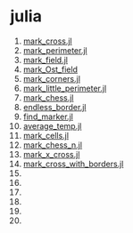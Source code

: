 # julia

1) [mark_cross.jl](https://github.com/aCurufinW/julia/blob/main/mark_cross.jl)
2) [mark_perimeter.jl](https://github.com/aCurufinW/julia/blob/main/mark_perimeter.jl)
3) [mark_field.jl](https://github.com/aCurufinW/julia/blob/main/mark_field.jl)
4) [mark_Ost_field](https://github.com/aCurufinW/julia/blob/main/mark_Ost_field.jl)
5) [mark_corners.jl](https://github.com/aCurufinW/julia/blob/main/mark_corners.jl)
6) [mark_little_perimeter.jl](https://github.com/aCurufinW/julia/blob/main/mark_little_perimeter.jl)
7) [mark_chess.jl](https://github.com/aCurufinW/julia/blob/main/mark_chess.jl)
8) [endless_border.jl](https://github.com/aCurufinW/julia/blob/main/endless_border.jl)
9) [find_marker.jl](https://github.com/aCurufinW/julia/blob/main/find_marker.jl)
10) [average_temp.jl](https://github.com/aCurufinW/julia/blob/main/average_temp.jl)
11) [mark_cells.jl](https://github.com/aCurufinw/julia/blob/main/mark_cells.jl)
12) [mark_chess_n.jl](https://github.com/aCurufinW/julia/blob/main/mark_chess_n.jl)
13) [mark_x_cross.jl](https://github.com/aCurufinW/julia/blob/main/mark_x_cross.jl)
14) [mark_cross_with_borders.jl](https://github.com/aCurufinW/julia/blob/main/mark_cross_wuth_borders.jl)
15)
16)
17)
18)
19)
20)
